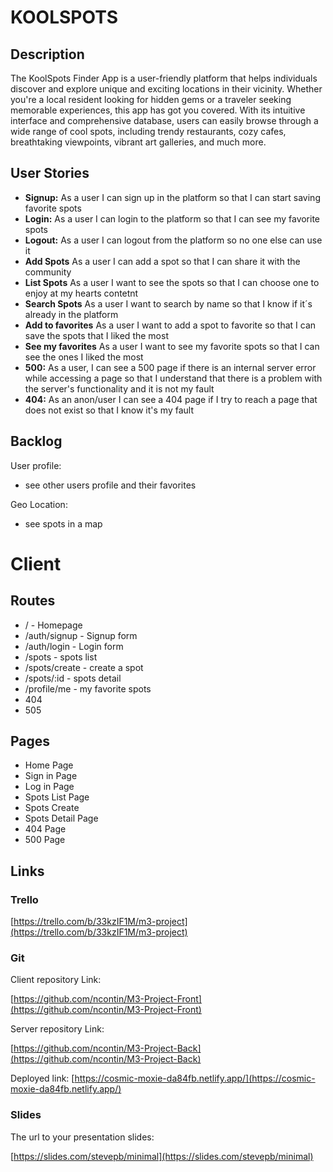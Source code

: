 # KOOLSPOTS

## Description

The KoolSpots Finder App is a user-friendly platform that helps individuals discover and explore unique and exciting locations in their vicinity. Whether you're a local resident looking for hidden gems or a traveler seeking memorable experiences, this app has got you covered. With its intuitive interface and comprehensive database, users can easily browse through a wide range of cool spots, including trendy restaurants, cozy cafes, breathtaking viewpoints, vibrant art galleries, and much more.

## User Stories

-   **Signup:** As a user I can sign up in the platform so that I can start saving favorite spots
-   **Login:** As a user I can login to the platform so that I can see my favorite spots
-   **Logout:** As a user I can logout from the platform so no one else can use it
-   **Add Spots** As a user I can add a spot so that I can share it with the community
-   **List Spots** As a user I want to see the spots so that I can choose one to enjoy at my hearts contetnt
-   **Search Spots** As a user I want to search by name so that I know if it´s already in the platform
-   **Add to favorites** As a user I want to add a spot to favorite so that I can save the spots that I liked the most
-   **See my favorites** As a user I want to see my favorite spots so that I can see the ones I liked the most
-   **500:** As a user, I can see a 500 page if there is an internal server error while accessing a page so that I understand that there is a problem with the server's functionality and it is not my fault
-   **404:** As an anon/user I can see a 404 page if I try to reach a page that does not exist so that I know it's my fault

## Backlog

User profile:

-   see other users profile and their favorites

Geo Location:

-   see spots in a map

# Client

## Routes

-   / - Homepage
-   /auth/signup - Signup form
-   /auth/login - Login form
-   /spots - spots list
-   /spots/create - create a spot
-   /spots/:id - spots detail
-   /profile/me - my favorite spots
-   404
-   505

## Pages

-   Home Page
-   Sign in Page
-   Log in Page
-   Spots List Page
-   Spots Create
-   Spots Detail Page
-   404 Page
-   500 Page

## Links

### Trello

[https://trello.com/b/33kzIF1M/m3-project](https://trello.com/b/33kzIF1M/m3-project)

### Git

Client repository Link:

[https://github.com/ncontin/M3-Project-Front](https://github.com/ncontin/M3-Project-Front)

Server repository Link:

[https://github.com/ncontin/M3-Project-Back](https://github.com/ncontin/M3-Project-Back)

Deployed link:
[https://cosmic-moxie-da84fb.netlify.app/](https://cosmic-moxie-da84fb.netlify.app/)

### Slides

The url to your presentation slides:

[https://slides.com/stevepb/minimal](https://slides.com/stevepb/minimal)
